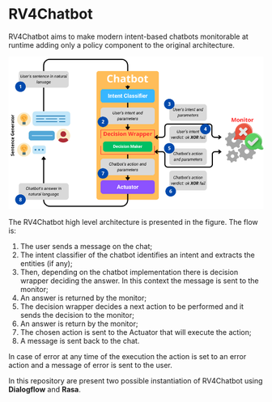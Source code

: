 # RV4Chatbot

RV4Chatbot aims to make modern intent-based chatbots monitorable at runtime adding only a policy component to the original architecture.

![RV4Chatbot architecture](.images/RV4ChatbotArchitecture.png)

The RV4Chatbot high level architecture is presented in the figure. The flow is:

1. The user sends a message on the chat;
2. The intent classifier of the chatbot identifies an intent and extracts the entities (if any);
3. Then, depending on the chatbot implementation there is decision wrapper deciding the answer. In this context the message is sent to the monitor;
4. An answer is returned by the monitor;
5. The decision wrapper decides a next action to be performed and it sends the decision to the monitor;
6. An answer is return by the monitor;
7. The chosen action is sent to the Actuator that will execute the action;
8. A message is sent back to the chat.

In case of error at any time of the execution the action is set to an error action and a message of error is sent to the user.

In this repository are present two possible instantiation of RV4Chatbot using **Dialogflow** and **Rasa**.
